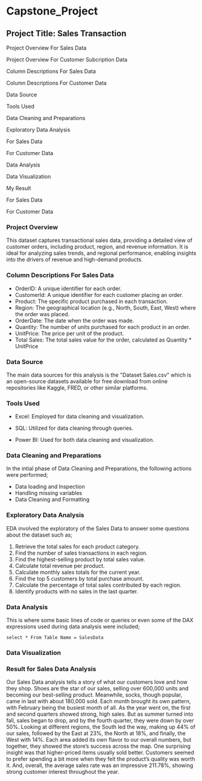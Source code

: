 # Capstone_Project

## Project Title: Sales Transaction 

Project Overview For Sales Data

Project Overview For Customer Subcription Data

Column Descriptions For Sales Data

Column Descriptions For Customer Data

Data Source

Tools Used

Data Cleaning and Preparations

Exploratory Data Analysis

For Sales Data

For Customer Data

Data Analysis

Data Visualization

My Result

For Sales Data

For Customer Data

### Project Overview
This dataset captures transactional sales data, providing a detailed view of customer orders, including product, region, and revenue information. It is ideal for analyzing sales trends, and regional performance, enabling insights into the drivers of revenue and high-demand products.

### Column Descriptions For Sales Data
* OrderID: A unique identifier for each order.
* CustomerId: A unique identifier for each customer placing an order.
* Product: The specific product purchased in each transaction.
* Region: The geographical location (e.g., North, South, East, West) where the order was placed.
* OrderDate: The date when the order was made.
* Quantity: The number of units purchased for each product in an order.
* UnitPrice: The price per unit of the product.
* Total Sales: The total sales value for the order, calculated as Quantity * UnitPrice

### Data Source
The main data sources for this analysis is the "Dataset Sales.csv" which is an open-source datasets available for free download from online repositories like Kaggle, FRED, or other similar platforms.

### Tools Used
- Excel: Employed for data cleaning and visualization.

- SQL: Utilized for data cleaning through queries.

- Power BI: Used for both data cleaning and visualization.

### Data Cleaning and Preparations
In the intial phase of Data Cleaning and Preparations, the following actions were performed;
* Data loading and Inspection
* Handling missing variables
* Data Cleaning and Formatting

### Exploratory Data Analysis
EDA involved the exploratory of the Sales Data to answer some questions about the dataset such as;
1. Retrieve the total sales for each product category.
2. Find the number of sales transactions in each region.
3. Find the highest-selling product by total sales value.
4. Calculate total revenue per product.
5. Calculate monthly sales totals for the current year.
6. Find the top 5 customers by total purchase amount.
7. Calculate the percentage of total sales contributed by each region.
8. Identify products with no sales in the last quarter.

### Data Analysis
This is where some basic lines of code or queries or even some of the DAX expressions used during data analysis were included;

```select * From Table Name = SalesData```

### Data Visualization


### Result for Sales Data Analysis
Our Sales Data analysis tells a story of what our customers love and how they shop. Shoes are the star of our sales, selling over 600,000 units and becoming our best-selling product. Meanwhile, socks, though popular, came in last with about 180,000 sold. Each month brought its own pattern, with February being the busiest month of all. As the year went on, the first and second quarters showed strong, high sales. But as summer turned into fall, sales began to drop, and by the fourth quarter, they were down by over 50%. Looking at different regions, the South led the way, making up 44% of our sales, followed by the East at 23%, the North at 18%, and finally, the West with 14%. Each area added its own flavor to our overall numbers, but together, they showed the store’s success across the map. One surprising insight was that higher-priced items usually sold better. Customers seemed to prefer spending a bit more when they felt the product’s quality was worth it. And, overall, the average sales rate was an impressive 211.78%, showing strong customer interest throughout the year.
